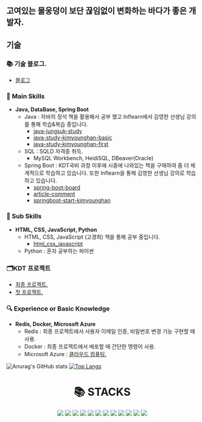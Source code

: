 ## 고여있는 물웅덩이 보단 끊임없이 변화하는 바다가 좋은 개발자.

## 기술
### 📚 기술 블로그.
- <a href="https://velog.io/@hajju/posts?tag=computer-science">블로그</a>

### **🔧 Main Skills**
- **Java, DataBase, Spring Boot**
    - Java : 자바의 정석 책을 활용해서 공부 했고 Inflearn에서 김영한 선생님 강의를 통해 학습&복습 중입니다.
        - <a href="https://github.com/hajju0617/java-study">java-jungsuk-study</a>
        - <a href="https://github.com/hajju0617/java-study-kimyounghan-basic">java-study-kimyounghan-basic</a>
        - <a href="https://github.com/hajju0617/java-study-kimyounghan-first">java-study-kimyounghan-first</a>
    - SQL : SQLD 자격증 취득.
        - MySQL Workbench, HeidiSQL, DBeaver(Oracle)
    - Spring Boot : KDT국비 과정 이후에 시중에 나와있는 책을 구매하여 좀 더 체계적으로 학습하고 있습니다.  또한 Inflearn을 통해 김영한 선생님 강의로 학습하고 있습니다.
        - <a href="https://github.com/hajju0617/spring-boot-board">spring-boot-board</a>
        - <a href="https://github.com/hajju0617/article-comment">article-comment</a>
        - <a href="https://github.com/hajju0617/springboot-start-kimyounghan">springboot-start-kimyounghan</a>

### **🌱 Sub Skills**
- **HTML, CSS, JavaScript, Python**
    - HTML, CSS, JavaScript (고경희) 책을 통해 공부 중입니다.
        - <a href="https://github.com/hajju0617/html_css_javascript">html_css_javascript</a>
    - Python : 혼자 공부하는 파이썬

### **🗂️KDT 프로젝트**
- <a href="https://github.com/hajju0617/gajigaji">최종 프로젝트.</a>
- <a href="https://github.com/hajju0617/FirstProject">첫 프로젝트.</a>

### 🔍 **Experience or Basic Knowledge**
- **Redis, Docker, Microsoft Azure**
    - Redis :  최종 프로젝트에서 사용자 이메일 인증, 비밀번호 변경 기능 구현할 때 사용.
    - Docker : 최종 프로젝트에서 배포할 때 간단한 명령어 사용.
    - Microsoft Azure : <a href="https://velog.io/@hajju/series/%ED%81%B4%EB%9D%BC%EC%9A%B0%EB%93%9C-%EC%BB%B4%ED%93%A8%ED%8C%85Cloud-Computing">클라우드 컴퓨팅.</a>

![Anurag's GitHub stats](https://github-readme-stats.vercel.app/api?username=hajju0617&show_icons=true&theme=ambient_gradient)
[![Top Langs](https://github-readme-stats.vercel.app/api/top-langs/?username=hajju0617&layout=donut)](https://github.com/hajju0617/github-readme-stats)

<div align=center><h1>📚 STACKS</h1></div>

<div align=center> 
<img src="https://img.shields.io/badge/java-007396?style=for-the-badge&logo=java&logoColor=white">
<img src="https://img.shields.io/badge/SPRING BOOT-6DB33F?style=for-the-badge&logo=Spring Boot&logoColor=white"/>
<img src="https://img.shields.io/badge/SPRING SECURITY-6DB33F?style=for-the-badge&logo=Spring Security&logoColor=white"/>
<img src="https://img.shields.io/badge/python-3776AB?style=for-the-badge&logo=python&logoColor=white">
<img src="https://img.shields.io/badge/HTML5-E34F26?style=for-the-badge&logo=HTML5&logoColor=white">
<img src="https://img.shields.io/badge/css-1572B6?style=for-the-badge&logo=css3&logoColor=white">
<img src="https://img.shields.io/badge/javascript-F7DF1E?style=for-the-badge&logo=javascript&logoColor=black">
<img src="https://img.shields.io/badge/bootstrap-7952B3?style=for-the-badge&logo=bootstrap&logoColor=white">
<img src="https://img.shields.io/badge/mysql-4479A1?style=for-the-badge&logo=mysql&logoColor=white">
<img src="https://img.shields.io/badge/MariaDB-003545?style=for-the-badge&logo=mariadb&logoColor=white">
<img src="https://img.shields.io/badge/oracle-F80000?style=for-the-badge&logo=oracle&logoColor=white">
<img src="https://img.shields.io/badge/Azure-Cloud-blue?style=for-the-badge&logo=microsoftazure&logoColor=white">
</div>

